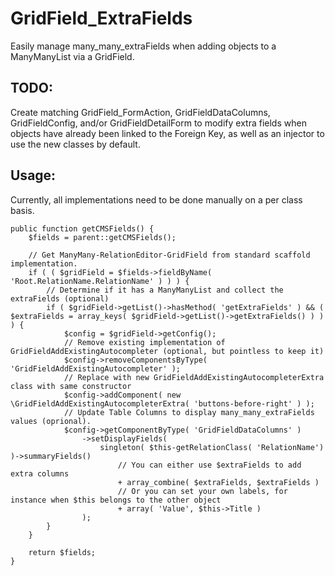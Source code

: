 # GridField_ExtraFields
Easily manage many_many_extraFields when adding objects to a ManyManyList via a GridField.

## TODO:
Create matching GridField_FormAction, GridFieldDataColumns, GridFieldConfig,
and/or GridFieldDetailForm to modify extra fields when objects have already
been linked to the Foreign Key, as well as an injector to use the new classes
by default.

## Usage:
Currently, all implementations need to be done manually on a per class basis.

    public function getCMSFields() {
        $fields = parent::getCMSFields();
        
        // Get ManyMany-RelationEditor-GridField from standard scaffold implementation.
        if ( ( $gridField = $fields->fieldByName( 'Root.RelationName.RelationName' ) ) ) {
            // Determine if it has a ManyManyList and collect the extraFields (optional)
            if ( $gridField->getList()->hasMethod( 'getExtraFields' ) && ( $extraFields = array_keys( $gridField->getList()->getExtraFields() ) ) ) {
                $config = $gridField->getConfig();
                // Remove existing implementation of GridFieldAddExistingAutocompleter (optional, but pointless to keep it)
                $config->removeComponentsByType( 'GridFieldAddExistingAutocompleter' );
                // Replace with new GridFieldAddExistingAutocompleterExtra class with same constructor
                $config->addComponent( new \GridFieldAddExistingAutocompleterExtra( 'buttons-before-right' ) );
                // Update Table Columns to display many_many_extraFields values (oprional).
                $config->getComponentByType( 'GridFieldDataColumns' )
                    ->setDisplayFields(
                        singleton( $this-getRelationClass( 'RelationName') )->summaryFields()
                            // You can either use $extraFields to add extra columns
                            + array_combine( $extraFields, $extraFields )
                            // Or you can set your own labels, for instance when $this belongs to the other object
                            + array( 'Value', $this->Title )
                    );
            }
        }
        
        return $fields;
    }
